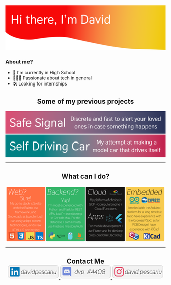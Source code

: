 <!--
    If you read this it means you either hate the readme or love it...
    Either way, hi :)

    Also you might want to see davidp-ro.github.io (Poor man's portofolio)
-->

<!--------------------------------[ Header ]----------------------------------->
<a href="https://github.com/davidp-ro">
    <img src="https://github.com/davidp-ro/davidp-ro/blob/master/assets/Header.png" alt="Header Image"/>
</a>

### About me?
- 🏫 I'm currently in High School
- 👨🏻‍💻 Passionate about tech in general
- 🛠️ Looking for internships

<!-------------------------------[ Projects ]---------------------------------->
<h2 align=center>Some of my previous projects</h2>
<a href="https://github.com/entropy-dpit">
    <img src="https://github.com/davidp-ro/davidp-ro/blob/master/assets/Safe_Signal.png" alt="Safe Signal"/>
</a>
<a href="https://github.com/davidp-ro/self-driving-car">
    <img src="https://github.com/davidp-ro/davidp-ro/blob/master/assets/Self_Driving_Car.png" alt="Self Driving Car"/>
</a>

---

<!--------------------------------[ Skills ]----------------------------------->
<h2 align=center>What can I do?</h2>
<a href="https://github.com/davidp-ro">
    <img src="https://github.com/davidp-ro/davidp-ro/blob/master/assets/Showcase.png" alt="What I can do"/>
</a>

---

<!-------------------------------[ Contact ]----------------------------------->
<h2 align=center>
    Contact Me<br>
    <a href="https://www.linkedin.com/in/davidpescariu/">
        <img src="https://github.com/davidp-ro/davidp-ro/blob/master/assets/Social_LinkedIn.png" alt="Linkedin: davidpescariu" height=42/>
    </a>
    <a href="https://discord.com/">
        <img src="https://github.com/davidp-ro/davidp-ro/blob/master/assets/Social_Discord.png" alt="Discord: dvp #4408" height=42/>
    </a>
    <a href="https://www.instagram.com/david.pescariu/">
        <img src="https://github.com/davidp-ro/davidp-ro/blob/master/assets/Social_Instagram.png" alt="Instagram: david.pescariu" height=42/>
    </a>
</h2>

<!-------------------------------[ The End ]----------------------------------->
